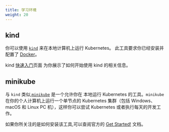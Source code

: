 ```yaml
---
title: 学习环境
weight: 20
---
```


<!--
{{/* There is a Netlify redirect from this page to /docs/tasks/tools/ */}}
{{/* This page content only exists to provide a navigation stub */}}
{{/* and to protect in case that redirect is one day removed. */}}

{{/* If you're localizing this page, you only need to copy the front matter */}}
{{/* and add a redirect into "/static/_redirects", for YOUR localization. */}}
-->

## kind

<!--
[`kind`](https://kind.sigs.k8s.io/docs/) lets you run Kubernetes on
your local computer. This tool requires that you have
[Docker](https://docs.docker.com/get-docker/) installed and configured.

The kind [Quick Start](https://kind.sigs.k8s.io/docs/user/quick-start/) page
shows you what you need to do to get up and running with kind.
-->
你可以使用 [`kind`](https://kind.sigs.k8s.io/docs/) 来在本地计算机上运行 Kubernetes。
此工具要求你已经安装并配置了 [Docker](https://docs.docker.com/get-docker/)。

kind [快速入门](https://kind.sigs.k8s.io/docs/user/quick-start/)页面
为你展示了如何开始使用 kind 的相关信息。 

## minikube

<!--
Like `kind`, [`minikube`](https://minikube.sigs.k8s.io/) is a tool that lets you run Kubernetes
locally. `minikube` runs a single-node Kubernetes cluster on your personal
computer (including Windows, macOS and Linux PCs) so that you can try out
Kubernetes, or for daily development work.

You can follow the official
[Get Started!](https://minikube.sigs.k8s.io/docs/start/) guide if your focus is
on getting the tool installed.
-->
与 `kind` 类似,[`minikube`](https://minikube.sigs.k8s.io/) 是一个允许你在
本地运行 Kubernetes 的工具。`minikube` 在你的个人计算机上运行一个单节点的
Kubernetes 集群（包括 Windows、macOS 和 Linux PC 机），这样你可以尝试
Kubernetes 或者执行每天的开发工作。

如果你所关注的是如何安装该工具,可以查阅官方的
[Get Started!](https://minikube.sigs.k8s.io/docs/start/)
文档。

